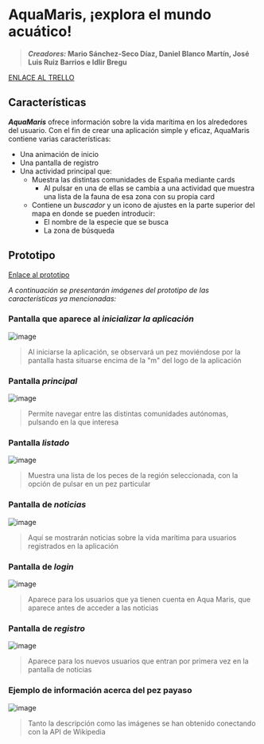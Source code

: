 # AquaMaris, ¡explora el mundo acuático!

> *****Creadores:*** Mario Sánchez-Seco Díaz, Daniel Blanco Martín, José Luis Ruiz Barrios e Idlir Bregu**

[ENLACE AL TRELLO](https://trello.com/b/dPoR8SSo/aqua-maris)

## Características
***AquaMaris*** ofrece información sobre la vida marítima en los alrededores del usuario. Con el fin de crear una aplicación simple y eficaz, AquaMaris contiene varias características:  
- Una animación de inicio 
- Una pantalla de registro 
- Una actividad principal que:
  - Muestra las distintas comunidades de España mediante cards
    - Al pulsar en una de ellas se cambia a una actividad que muestra una lista de la fauna de esa zona con su propia card
  - Contiene un *buscador* y un icono de ajustes en la parte superior del mapa en donde se pueden introducir:
    - El nombre de la especie que se busca
    - La zona de búsqueda

## Prototipo  
[Enlace al prototipo](https://www.figma.com/proto/gtk2E79v0obSKXZIc54d0D/Aqua-Maris?node-id=0-1&t=QR6VKuSeBfOUHZWv-1)

*A continuación se presentarán imágenes del prototipo de las características ya mencionadas:*

### Pantalla que aparece al *inicializar la aplicación*

![image](https://github.com/user-attachments/assets/6275b02d-ca05-4138-8ab8-6e7e6da0cac5)

> Al iniciarse la aplicación, se observará un pez moviéndose por la pantalla hasta situarse encima de la "m" del logo de la aplicación

### Pantalla *principal*

![image](https://github.com/user-attachments/assets/3add7630-8f4d-4af0-a77f-6fc93af288af)

> Permite navegar entre las distintas comunidades autónomas, pulsando en la que interesa

### Pantalla *listado*

![image](https://github.com/user-attachments/assets/c1321190-9bbb-460b-92bb-093d8ca7a980)

> Muestra una lista de los peces de la región seleccionada, con la opción de pulsar en un pez particular

### Pantalla de *noticias*

![image](https://github.com/user-attachments/assets/bf5d7649-2fe2-4a2d-92ec-89aa03458b22)

> Aquí se mostrarán noticias sobre la vida marítima para usuarios registrados en la aplicación

### Pantalla de *login*

![image](https://github.com/user-attachments/assets/70aa91f0-28f4-4421-af80-a42fa66f7645)

> Aparece para los usuarios que ya tienen cuenta en Aqua Maris, que aparece antes de acceder a las noticias

### Pantalla de *registro*

![image](https://github.com/user-attachments/assets/e442c64a-d529-4cc8-bff9-1ba2c12b9f90)

> Aparece para los nuevos usuarios que entran por primera vez en la pantalla de noticias

### Ejemplo de información acerca del pez payaso

![image](https://github.com/user-attachments/assets/143406ca-9d75-4142-a6ed-1240fb5d2385)

> Tanto la descripción como las imágenes se han obtenido conectando con la API de Wikipedia











